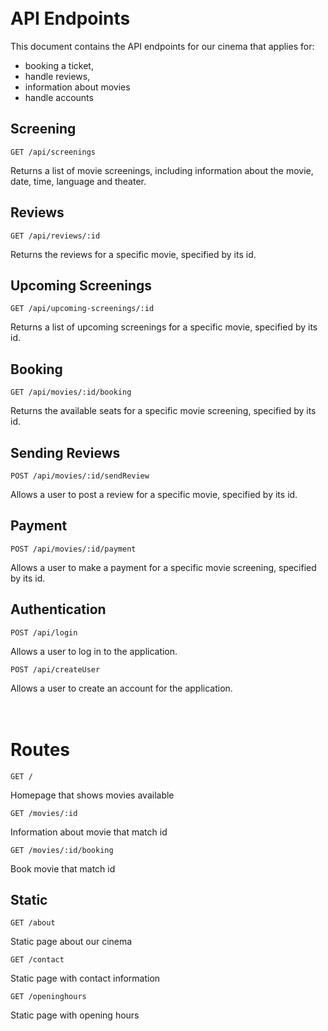 \
API Endpoints
===============

This document contains the API endpoints for our cinema that applies for:

- booking a ticket,
- handle reviews,
- information about movies
- handle accounts

## Screening

`GET /api/screenings`

Returns a list of movie screenings, including information about the movie, date, time, language and theater.

## Reviews

`GET /api/reviews/:id`

Returns the reviews for a specific movie, specified by its id.

## Upcoming Screenings

`GET /api/upcoming-screenings/:id`

Returns a list of upcoming screenings for a specific movie, specified by its id.

## Booking

`GET /api/movies/:id/booking`

Returns the available seats for a specific movie screening, specified by its id.

## Sending Reviews

`POST /api/movies/:id/sendReview`

Allows a user to post a review for a specific movie, specified by its id.

## Payment

`POST /api/movies/:id/payment`

Allows a user to make a payment for a specific movie screening, specified by its id.

## Authentication

`POST /api/login`

Allows a user to log in to the application.

`POST /api/createUser`

Allows a user to create an account for the application.

\
Routes
===============

`GET /`

Homepage that shows movies available

`GET /movies/:id`

Information about movie that match id

`GET /movies/:id/booking`

Book movie that match id

## Static

`GET /about`

Static page about our cinema

`GET /contact`

Static page with contact information

`GET /openinghours`

Static page with opening hours
